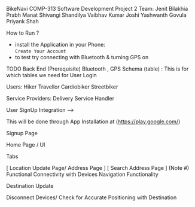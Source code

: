 BikeNavi
COMP-313 Software Development Project 2
Team:
Jenit Bilakhia
Prabh Manat
Shivangi Shandilya
Vaibhav Kumar Joshi
Yashwanth Govula
Priyank Shah


How to Run ?
- install the Application in your Phone:  
`Create Your Account`
- to test try connecting with Bluetooth & turning GPS on  

TODO
Back End
(Prerequisite) Bluetooth , GPS
Schema (table) : This is for which tables we need for User Login

Users:
Hiker 
Travellor 
Cardiobiker
Streetbiker 

Service Providers:
Delivery Service Handler

User SignUp Integration -->

This will be done through App Installation at (https://play.google.com/)


Signup Page 

Home Page / UI

Tabs

[ Location Update Page/ Address Page ]
[ Search Address Page ] 
(Note #) Functional Connectivity with Devices
Navigation Functionality 

Destination Update

Disconnect Devices/ Check for Accurate Positioning with Destination
